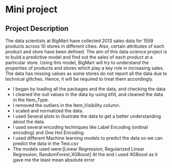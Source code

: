 # Mini project
## Project Description
The data scientists at BigMart have collected 2013 sales data for 1559 products across 10 stores in different cities. Also, certain attributes of each product and store have been defined. The aim of this data science project is to build a predictive model and find out the sales of each product at a particular store.
Using this model, BigMart will try to understand the properties of products and stores which play a key role in increasing sales.
The data has missing values as some stores do not report all the data due to technical glitches. Hence, it will be required to treat them accordingly.
- I began by loading all the packages and the data, and checking the data
- I cleaned the null values in the data by using bfill, and cleaned the data in the Item_Type.
- I removed the outliers in the Item_Visibility column.
- I scaled and normalized the data.
- I used Several plots to illustrate the data to get a better understanding about the data.
- I used several encoding techniques like Label Encoding (ordinal encoding) and One Hot Encoding.
- I used different Machine learning models to predict the data so we can predict the data in the Test.csv
- The models used were:[Linear Regression, Regularized Linear Regression, RandomForest,XGBoost]
At the end i used XGBosst as it gave me the least mean absolute error
